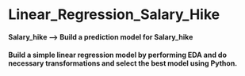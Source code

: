 # Linear_Regression_Salary_Hike
#### Salary_hike --> Build a prediction model for Salary_hike   
#### Build a simple linear regression model by performing EDA and do necessary transformations and select the best model using Python.
